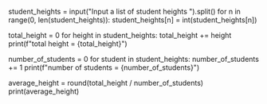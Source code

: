
student_heights = input("Input a list of student heights ").split()
for n in range(0, len(student_heights)):
  student_heights[n] = int(student_heights[n])

total_height = 0
for height in student_heights:
  total_height += height
print(f"total height = {total_height}")

number_of_students = 0
for student in student_heights:
  number_of_students += 1
print(f"number of students = {number_of_students}")
  
average_height = round(total_height / number_of_students)
print(average_height)
